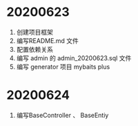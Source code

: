 # 20200623

1. 创建项目框架
2. 编写README.md 文件
3. 配置依赖关系
4. 编写 admin 的 admin_20200623.sql 文件
5. 编写 generator 项目 mybaits plus

# 20200624

1.  编写BaseController 、 BaseEntiy

